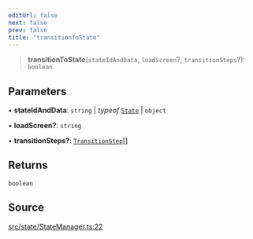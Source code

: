 ```yaml
---
editUrl: false
next: false
prev: false
title: "transitionToState"
---
```


> **transitionToState**(`stateIdAndData`, `loadScreen`?, `transitionSteps`?): `boolean`

## Parameters

• **stateIdAndData**: `string` \| *typeof* [`State`](/api/classes/state/) \| `object`

• **loadScreen?**: `string`

• **transitionSteps?**: [`TransitionStep`](/api/enumerations/transitionstep/)[]

## Returns

`boolean`

## Source

[src/state/StateManager.ts:22](https://github.com/relishinc/dill-pixel/blob/543438455c9a47928084300159416186c2aa1095/src/state/StateManager.ts#L22)
